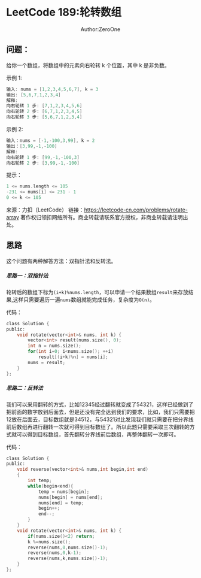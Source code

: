 # LeetCode 189:轮转数组

<center>Author:ZeroOne</center>

## 问题：

给你一个数组，将数组中的元素向右轮转 k 个位置，其中 k 是非负数。

示例 1:

```c
输入: nums = [1,2,3,4,5,6,7], k = 3
输出: [5,6,7,1,2,3,4]
解释:
向右轮转 1 步: [7,1,2,3,4,5,6]
向右轮转 2 步: [6,7,1,2,3,4,5]
向右轮转 3 步: [5,6,7,1,2,3,4]
```


示例 2:

```c
输入：nums = [-1,-100,3,99], k = 2
输出：[3,99,-1,-100]
解释: 
向右轮转 1 步: [99,-1,-100,3]
向右轮转 2 步: [3,99,-1,-100]
```


提示：

```c
1 <= nums.length <= 105
-231 <= nums[i] <= 231 - 1
0 <= k <= 105
```

来源：力扣（LeetCode）
链接：https://leetcode-cn.com/problems/rotate-array
著作权归领扣网络所有。商业转载请联系官方授权，非商业转载请注明出处。



## 思路

这个问题有两种解答方法：双指针法和反转法。

##### 思路一：双指针法

轮转后的数组下标为`(i+k)%nums.length`，可以申请一个结果数组`result`来存放结果,这样只需要遍历一遍`nums`数组就能完成任务，复杂度为`O(n)`。

代码：

```c
class Solution {
public:
    void rotate(vector<int>& nums, int k) {
        vector<int> result(nums.size(), 0);
        int n = nums.size();
        for(int i=0; i<nums.size(); ++i)
            result[(i+k)%n] = nums[i];
        nums = result;
    }
};
```

##### 思路二：反转法

我们可以采用翻转的方式，比如12345经过翻转就变成了54321，这样已经做到了把前面的数字放到后面去，但是还没有完全达到我们的要求，比如，我们只需要把12放在后面去，目标数组就是34512，与54321对比发现我们就只需要在把分界线前后数组再进行翻转一次就可得到目标数组了。所以此题只需要采取三次翻转的方式就可以得到目标数组，首先翻转分界线前后数组，再整体翻转一次即可。

代码：

```c
class Solution {
public:
    void reverse(vector<int>& nums,int begin,int end)
    {
        int temp;
        while(begin<end){
            temp = nums[begin];
            nums[begin] = nums[end];
            nums[end] = temp;
            begin++;
            end--;
        }
    }
    void rotate(vector<int>& nums, int k) {
        if(nums.size()<2) return;
        k %=nums.size();
        reverse(nums,0,nums.size()-1);
        reverse(nums,0,k-1);
        reverse(nums,k,nums.size()-1);
    }
};
```



